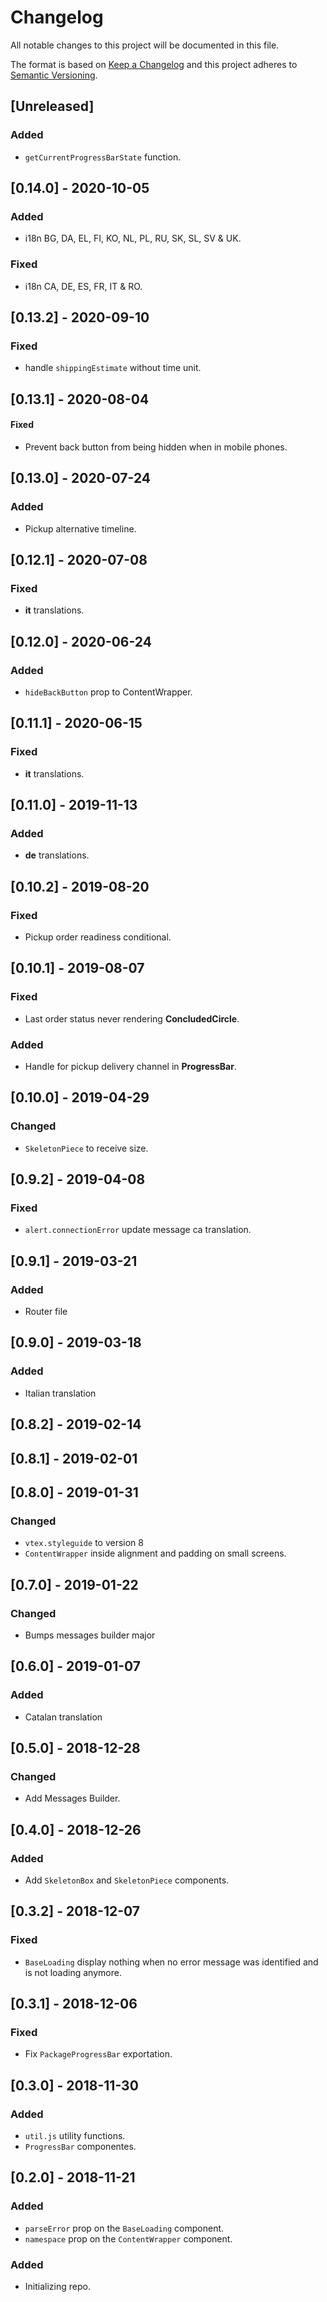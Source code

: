 # Changelog

All notable changes to this project will be documented in this file.

The format is based on [Keep a Changelog](http://keepachangelog.com/en/1.0.0/)
and this project adheres to [Semantic Versioning](http://semver.org/spec/v2.0.0.html).

## [Unreleased]

### Added

- `getCurrentProgressBarState` function.

## [0.14.0] - 2020-10-05

### Added

- i18n BG, DA, EL, FI, KO, NL, PL, RU, SK, SL, SV & UK.

### Fixed

- i18n CA, DE, ES, FR, IT & RO.

## [0.13.2] - 2020-09-10

### Fixed

- handle `shippingEstimate` without time unit.

## [0.13.1] - 2020-08-04

#### Fixed

- Prevent back button from being hidden when in mobile phones.

## [0.13.0] - 2020-07-24

### Added

- Pickup alternative timeline.

## [0.12.1] - 2020-07-08

### Fixed

- **it** translations.

## [0.12.0] - 2020-06-24

### Added

- `hideBackButton` prop to ContentWrapper.

## [0.11.1] - 2020-06-15

### Fixed

- **it** translations.

## [0.11.0] - 2019-11-13

### Added

- **de** translations.

## [0.10.2] - 2019-08-20

### Fixed

- Pickup order readiness conditional.

## [0.10.1] - 2019-08-07

### Fixed

- Last order status never rendering **ConcludedCircle**.

### Added

- Handle for pickup delivery channel in **ProgressBar**.

## [0.10.0] - 2019-04-29

### Changed

- `SkeletonPiece` to receive size.

## [0.9.2] - 2019-04-08

### Fixed

- `alert.connectionError` update message ca translation.

## [0.9.1] - 2019-03-21

### Added

- Router file

## [0.9.0] - 2019-03-18

### Added

- Italian translation

## [0.8.2] - 2019-02-14

## [0.8.1] - 2019-02-01

## [0.8.0] - 2019-01-31

### Changed

- `vtex.styleguide` to version 8
- `ContentWrapper` inside alignment and padding on small screens.

## [0.7.0] - 2019-01-22

### Changed

- Bumps messages builder major

## [0.6.0] - 2019-01-07

### Added

- Catalan translation

## [0.5.0] - 2018-12-28

### Changed

- Add Messages Builder.

## [0.4.0] - 2018-12-26

### Added

- Add `SkeletonBox` and `SkeletonPiece` components.

## [0.3.2] - 2018-12-07

### Fixed

- `BaseLoading` display nothing when no error message was identified and is not loading anymore.

## [0.3.1] - 2018-12-06

### Fixed

- Fix `PackageProgressBar` exportation.

## [0.3.0] - 2018-11-30

### Added

- `util.js` utility functions.
- `ProgressBar` componentes.

## [0.2.0] - 2018-11-21

### Added

- `parseError` prop on the `BaseLoading` component.
- `namespace` prop on the `ContentWrapper` component.

### Added

- Initializing repo.
